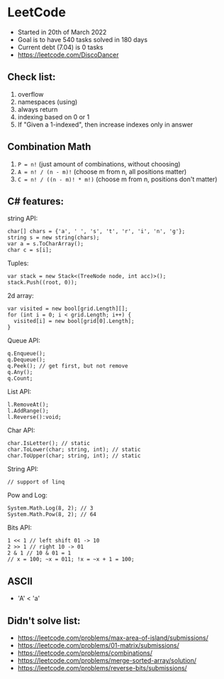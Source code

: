# LeetCode

- Started in 20th of March 2022
- Goal is to have 540 tasks solved in 180 days
- Current debt (7.04) is 0 tasks
- https://leetcode.com/DiscoDancer

## Check list:
1. overflow
2. namespaces (using)
3. always return
4. indexing based on 0 or 1
5. If "Given a 1-indexed", then increase indexes only in answer

## Combination Math

1. ```P = n!``` (just amount of combinations, without choosing)
2. ```A = n! / (n - m)!``` (choose m from n, all positions matter)
3. ```C = n! / ((n - m)! * m!)``` (choose m from n, positions don't matter)

## C# features:

string API:
```
char[] chars = {'a', ' ', 's', 't', 'r', 'i', 'n', 'g'};
string s = new string(chars);
var a = s.ToCharArray();
char c = s[i];
```

Tuples:
```
var stack = new Stack<(TreeNode node, int acc)>();
stack.Push((root, 0));
```

2d array:
```
var visited = new bool[grid.Length][];
for (int i = 0; i < grid.Length; i++) {
  visited[i] = new bool[grid[0].Length];
}
```

Queue API:
```
q.Enqueue();
q.Dequeue();
q.Peek(); // get first, but not remove
q.Any();
q.Count; 
```

List API:
```
l.RemoveAt();
l.AddRange();
l.Reverse():void;
```

Char API:
```
char.IsLetter(); // static
char.ToLower(char; string, int); // static
char.ToUpper(char; string, int); // static
```

String API:
```
// support of linq
```

Pow and Log:
```
System.Math.Log(8, 2); // 3
System.Math.Pow(8, 2); // 64 
```
Bits API:
```
1 << 1 // left shift 01 -> 10
2 >> 1 // right 10 -> 01
2 & 1 // 10 & 01 = 1
// x = 100; ~x = 011; !x = ~x + 1 = 100;
```

## ASCII
- 'A' < 'a'

## Didn't solve list:
- https://leetcode.com/problems/max-area-of-island/submissions/
- https://leetcode.com/problems/01-matrix/submissions/
- https://leetcode.com/problems/combinations/
- https://leetcode.com/problems/merge-sorted-array/solution/
- https://leetcode.com/problems/reverse-bits/submissions/
